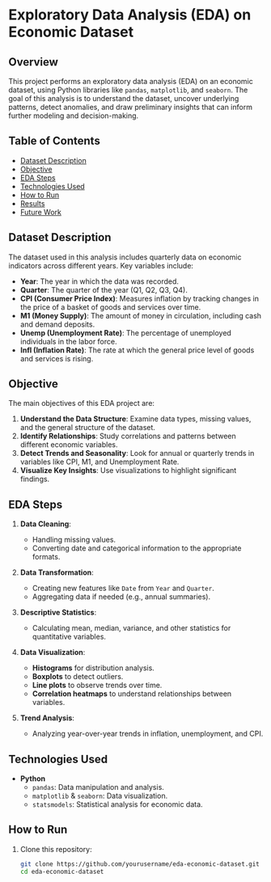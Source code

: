 # Exploratory Data Analysis (EDA) on Economic Dataset

## Overview

This project performs an exploratory data analysis (EDA) on an economic dataset, using Python libraries like `pandas`, `matplotlib`, and `seaborn`. The goal of this analysis is to understand the dataset, uncover underlying patterns, detect anomalies, and draw preliminary insights that can inform further modeling and decision-making.

## Table of Contents

- [Dataset Description](#dataset-description)
- [Objective](#objective)
- [EDA Steps](#eda-steps)
- [Technologies Used](#technologies-used)
- [How to Run](#how-to-run)
- [Results](#results)
- [Future Work](#future-work)

## Dataset Description

The dataset used in this analysis includes quarterly data on economic indicators across different years. Key variables include:

- **Year**: The year in which the data was recorded.
- **Quarter**: The quarter of the year (Q1, Q2, Q3, Q4).
- **CPI (Consumer Price Index)**: Measures inflation by tracking changes in the price of a basket of goods and services over time.
- **M1 (Money Supply)**: The amount of money in circulation, including cash and demand deposits.
- **Unemp (Unemployment Rate)**: The percentage of unemployed individuals in the labor force.
- **Infl (Inflation Rate)**: The rate at which the general price level of goods and services is rising.

## Objective

The main objectives of this EDA project are:

1. **Understand the Data Structure**: Examine data types, missing values, and the general structure of the dataset.
2. **Identify Relationships**: Study correlations and patterns between different economic variables.
3. **Detect Trends and Seasonality**: Look for annual or quarterly trends in variables like CPI, M1, and Unemployment Rate.
4. **Visualize Key Insights**: Use visualizations to highlight significant findings.

## EDA Steps

1. **Data Cleaning**:
   - Handling missing values.
   - Converting date and categorical information to the appropriate formats.
   
2. **Data Transformation**:
   - Creating new features like `Date` from `Year` and `Quarter`.
   - Aggregating data if needed (e.g., annual summaries).
   
3. **Descriptive Statistics**:
   - Calculating mean, median, variance, and other statistics for quantitative variables.
   
4. **Data Visualization**:
   - **Histograms** for distribution analysis.
   - **Boxplots** to detect outliers.
   - **Line plots** to observe trends over time.
   - **Correlation heatmaps** to understand relationships between variables.

5. **Trend Analysis**:
   - Analyzing year-over-year trends in inflation, unemployment, and CPI.

## Technologies Used

- **Python**
  - `pandas`: Data manipulation and analysis.
  - `matplotlib` & `seaborn`: Data visualization.
  - `statsmodels`: Statistical analysis for economic data.

## How to Run

1. Clone this repository:
   ```bash
   git clone https://github.com/yourusername/eda-economic-dataset.git
   cd eda-economic-dataset

